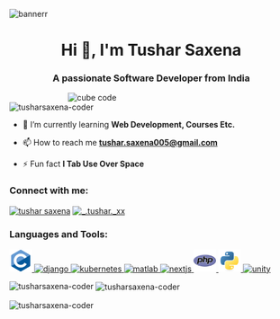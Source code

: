 ![bannerr](https://user-images.githubusercontent.com/95478989/198955082-6e78ebb5-e1e4-49f9-8d32-6e5af3984dcd.gif)
<h1 align="center">Hi 👋, I'm Tushar Saxena</h1>
<h3 align="center">A passionate Software Developer from India</h3>
<img align="right" alt="cube code"width="400" src="![Uploading image.png…]()
<p align="left"> <img src="https://komarev.com/ghpvc/?username=tusharsaxena-coder&label=Profile%20views&color=0e75b6&style=flat" alt="tusharsaxena-coder" /> </p>

- 🌱 I’m currently learning **Web Development, Courses Etc.**

- 📫 How to reach me **tushar.saxena005@gmail.com**

- ⚡ Fun fact **I Tab Use Over Space**

<h3 align="left">Connect with me:</h3>
<p align="left">
<a href="https://linkedin.com/in/tushar saxena" target="blank"><img align="center" src="https://raw.githubusercontent.com/rahuldkjain/github-profile-readme-generator/master/src/images/icons/Social/linked-in-alt.svg" alt="tushar saxena" height="30" width="40" /></a>
<a href="https://instagram.com/_.tushar._xx" target="blank"><img align="center" src="https://raw.githubusercontent.com/rahuldkjain/github-profile-readme-generator/master/src/images/icons/Social/instagram.svg" alt="_.tushar._xx" height="30" width="40" /></a>
</p>

<h3 align="left">Languages and Tools:</h3>
<p align="left"> <a href="https://www.cprogramming.com/" target="_blank" rel="noreferrer"> <img src="https://raw.githubusercontent.com/devicons/devicon/master/icons/c/c-original.svg" alt="c" width="40" height="40"/> </a> <a href="https://www.djangoproject.com/" target="_blank" rel="noreferrer"> <img src="https://cdn.worldvectorlogo.com/logos/django.svg" alt="django" width="40" height="40"/> </a> <a href="https://kubernetes.io" target="_blank" rel="noreferrer"> <img src="https://www.vectorlogo.zone/logos/kubernetes/kubernetes-icon.svg" alt="kubernetes" width="40" height="40"/> </a> <a href="https://www.mathworks.com/" target="_blank" rel="noreferrer"> <img src="https://upload.wikimedia.org/wikipedia/commons/2/21/Matlab_Logo.png" alt="matlab" width="40" height="40"/> </a> <a href="https://nextjs.org/" target="_blank" rel="noreferrer"> <img src="https://cdn.worldvectorlogo.com/logos/nextjs-2.svg" alt="nextjs" width="40" height="40"/> </a> <a href="https://www.php.net" target="_blank" rel="noreferrer"> <img src="https://raw.githubusercontent.com/devicons/devicon/master/icons/php/php-original.svg" alt="php" width="40" height="40"/> </a> <a href="https://www.python.org" target="_blank" rel="noreferrer"> <img src="https://raw.githubusercontent.com/devicons/devicon/master/icons/python/python-original.svg" alt="python" width="40" height="40"/> </a> <a href="https://unity.com/" target="_blank" rel="noreferrer"> <img src="https://www.vectorlogo.zone/logos/unity3d/unity3d-icon.svg" alt="unity" width="40" height="40"/> </a> </p>

<p><img align="left" src="https://github-readme-stats.vercel.app/api/top-langs?username=tusharsaxena-coder&show_icons=true&locale=en&layout=compact" alt="tusharsaxena-coder" /></p>

<p>&nbsp;<img align="center" src="https://github-readme-stats.vercel.app/api?username=tusharsaxena-coder&show_icons=true&locale=en" alt="tusharsaxena-coder" /></p>

<p><img align="center" src="https://github-readme-streak-stats.herokuapp.com/?user=tusharsaxena-coder&" alt="tusharsaxena-coder" /></p>

